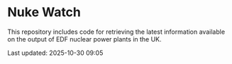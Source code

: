 # Nuke Watch

This repository includes code for retrieving the latest information available on the output of EDF nuclear power plants in the UK.

Last updated: 2025-10-30 09:05